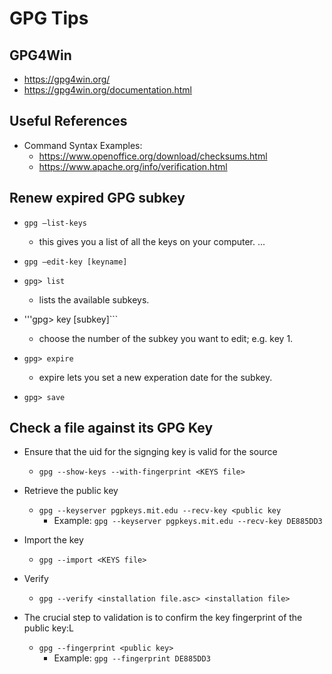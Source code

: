 
# GPG Tips

## GPG4Win
- https://gpg4win.org/
- https://gpg4win.org/documentation.html


## Useful References


- Command Syntax Examples:
  + https://www.openoffice.org/download/checksums.html
  + https://www.apache.org/info/verification.html



## Renew expired GPG subkey
- ```gpg –list-keys```
  * this gives you a list of all the keys on your computer. ...

- ```gpg –edit-key [keyname]```

- ```gpg> list```
  * lists the available subkeys.

- '''gpg> key [subkey]```
  * choose the number of the subkey you want to edit; e.g. key 1.

- ```gpg> expire``` 
  * expire lets you set a new experation date for the subkey.

- ```gpg> save```



## Check a file against its GPG Key

- Ensure that the uid for the signging key is valid for the source 
  + ```gpg --show-keys --with-fingerprint <KEYS file>```


- Retrieve the public key
  + ```gpg --keyserver pgpkeys.mit.edu --recv-key <public key```
    * Example: ```gpg --keyserver pgpkeys.mit.edu --recv-key DE885DD3```


- Import the key
  + ```gpg --import <KEYS file>```


- Verify 
  + ```gpg --verify <installation file.asc> <installation file>```


- The crucial step to validation is to confirm the key fingerprint of the public key:L 
  + ```gpg --fingerprint <public key>```
    * Example: ```gpg --fingerprint DE885DD3```
